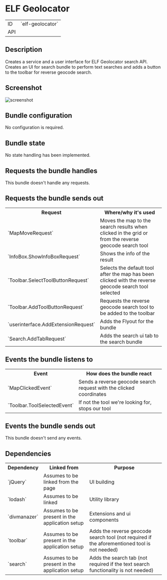# ELF Geolocator

<table class="table">
  <tr>
    <td>ID</td><td>`elf-geolocator`</td>
  </tr>
  <tr>
    <td>API</td><td></td>
  </tr>
</table>

## Description

Creates a service and a user interface for ELF Geolocator search API. Creates an UI for search bundle to perform text searches and adds a button to the toolbar for reverse geocode search.

## Screenshot

![screenshot](/images/bundles/elf-geolocator.png)

## Bundle configuration

No configuration is required.

## Bundle state

No state handling has been implemented.

## Requests the bundle handles

This bundle doesn't handle any requests.

## Requests the bundle sends out

<table class="table">
  <tr>
    <th> Request </th><th> Where/why it's used</th>
  </tr>
  <tr>
    <td> `MapMoveRequest` </td>
    <td> Moves the map to the search results when clicked in the grid or from the reverse geocode search tool </td>
  </tr>
  <tr>
    <td> `InfoBox.ShowInfoBoxRequest` </td>
    <td> Shows the info of the result </td>
  </tr>
  <tr>
    <td> `Toolbar.SelectToolButtonRequest` </td>
    <td> Selects the default tool after the map has been clicked with the reverse geocode search tool selected </td>
  </tr>
  <tr>
    <td> `Toolbar.AddToolButtonRequest` </td>
    <td> Requests the reverse geocode search tool to be added to the toolbar </td>
  </tr>
  <tr>
    <td> `userinterface.AddExtensionRequest` </td>
    <td> Adds the Flyout for the bundle </td>
  </tr>
  <tr>
    <td> `Search.AddTabRequest` </td>
    <td> Adds the search ui tab to the search bundle </td>
  </tr>
</table>

## Events the bundle listens to

<table class="table">
  <tr>
    <th> Event </th><th> How does the bundle react</th>
  </tr>
  <tr>
    <td> `MapClickedEvent` </td>
    <td> Sends a reverse geocode search request with the clicked coordinates </td>
  </tr>
  <tr>
    <td> `Toolbar.ToolSelectedEvent` </td>
    <td> If not the tool we're looking for, stops our tool </td>
  </tr>
</table>

## Events the bundle sends out

This bundle doesn't send any events.

## Dependencies

<table class="table">
  <tr>
    <th>Dependency</th><th>Linked from</th><th>Purpose</th>
  </tr>
  <tr>
    <td>`jQuery`</td>
    <td>Assumes to be linked from the page</td>
    <td>UI building</td>
  </tr>
  <tr>
    <td>`lodash`</td>
    <td>Assumes to be linked</td>
    <td>Utility library</td>
  </tr>
  <tr>
    <td>`divmanazer`</td>
    <td>Assumes to be present in the application setup</td>
    <td>Extensions and ui components</td>
  </tr>
  <tr>
    <td>`toolbar`</td>
    <td>Assumes to be present in the application setup</td>
    <td>Adds the reverse geocode search tool (not required if the aforementioned tool is not needed)</td>
  </tr>
  <tr>
    <td>`search`</td>
    <td>Assumes to be present in the application setup</td>
    <td>Adds the search tab (not required if the text search functionality is not needed)</td>
  </tr>
</table>
